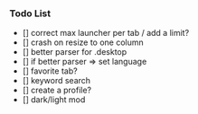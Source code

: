 ### Todo List

* [] correct max launcher per tab / add a limit?
* [] crash on resize to one column
* [] better parser for .desktop
* [] if better parser => set language
* [] favorite tab?
* [] keyword search
* [] create a profile?
* [] dark/light mod
